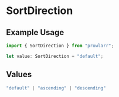 # SortDirection

## Example Usage

```typescript
import { SortDirection } from "prowlarr";

let value: SortDirection = "default";
```

## Values

```typescript
"default" | "ascending" | "descending"
```